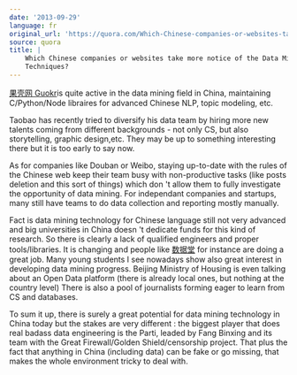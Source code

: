 ```yaml
---
date: '2013-09-29'
language: fr
original_url: 'https://quora.com/Which-Chinese-companies-or-websites-take-more-notice-of-the-Data-Mining-Techniques/answer/Clément-Renaud'
source: quora
title: |
    Which Chinese companies or websites take more notice of the Data Mining
    Techniques?
---
```


[果壳网 Guokr](http://guokr.com)is quite active in the data mining field
in China, maintaining C/Python/Node libraires for advanced Chinese NLP,
topic modeling, etc. 
 
Taobao has recently tried to diversify his data team by hiring more new
talents coming from different backgrounds - not only CS, but also
storytelling, graphic design,etc. They may be up to something
interesting there but it is too early to say now. 
 
As for companies like Douban or Weibo, staying up-to-date with the rules
of the Chinese web keep their team busy with non-productive tasks (like
posts deletion and this sort of things) which don 't allow them to fully
investigate the opportunity of data mining. For independant companies
and startups, many still have teams to do data collection and reporting
mostly manually. 
 
Fact is data mining technology for Chinese language still not very
advanced and big universities in China doesn 't dedicate funds for this
kind of research. So there is clearly a lack of qualified engineers and
proper tools/libraries. It is changing and people like
[数据堂](http://datatang.com) for instance are doing a great job. Many
young students I see nowadays show also great interest in developing
data mining progress. Beijing Ministry of Housing is even talking about
an Open Data platform (there is already local ones, but nothing at the
country level) There is also a pool of journalists forming eager to
learn from CS and databases. 
 
To sum it up, there is surely a great potential for data mining
technology in China today but the stakes are very different : the
biggest player that does real badass data engineering is the Parti,
leaded by Fang Binxing and its team with the Great Firewall/Golden
Shield/censorship project. That plus the fact that anything in China
(including data) can be fake or go missing, that makes the whole
environment tricky to deal with.
